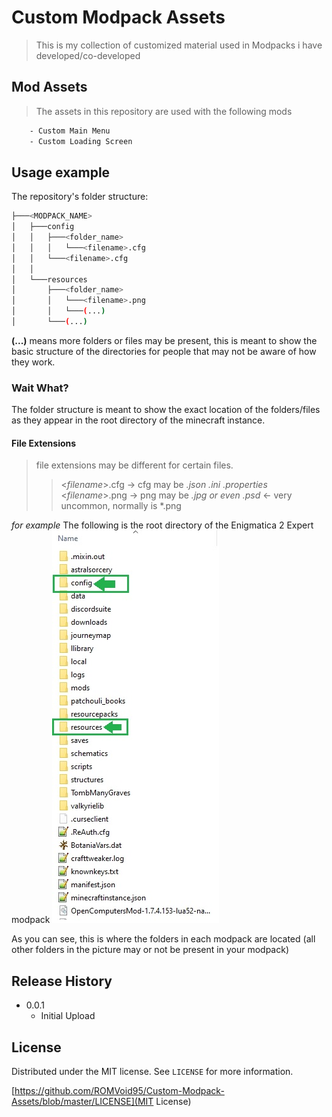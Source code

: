 # Custom Modpack Assets
> This is my collection of customized material used in Modpacks i have developed/co-developed

## Mod Assets
> The assets in this repository are used with the following mods
```sh
	- Custom Main Menu 
	- Custom Loading Screen	
```

## Usage example

The repository's folder structure:
```bash
├───<MODPACK_NAME>
│   ├───config
│   │   ├───<folder_name>
│	│	│	└───<filename>.cfg
│	│   └───<filename>.cfg
│	│
│   └───resources
│       ├───<folder_name>
│       │   └───<filename>.png
│       │   └───(...)
│		└───(...)
```
**(...)** means more folders or files may be present, this is meant to show the basic structure of the 
directories for people that may not be aware of how they work.

### Wait What?

The folder structure is meant to show the exact location of the folders/files as they appear in the root
directory of the minecraft instance. 

#### File Extensions
> file extensions may be different for certain files.
>> <*filename*>.cfg -> cfg may be *.json .ini .properties*
>> <*filename*>.png -> png may be *.jpg or even .psd* <- very uncommon, normally is *.png


*for example*
The following is the root directory of the Enigmatica 2 Expert modpack
![](rootdirectory.jpg)

As you can see, this is where the folders in each modpack are located 
(all other folders in the picture may or not be present in your modpack)

## Release History

* 0.0.1
    * Initial Upload

## License

Distributed under the MIT license. See ``LICENSE`` for more information.

[https://github.com/ROMVoid95/Custom-Modpack-Assets/blob/master/LICENSE](MIT License)